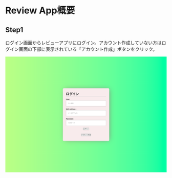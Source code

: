 # Review App概要
## Step1
ログイン画面からレビューアプリにログイン。アカウント作成していない方はログイン画面の下部に表示されている「アカウント作成」ボタンをクリック。

![picture 2](images/7b5d0ea67bfa27966c91d01a7fd447982f386b4566ad3c16761cc3fc0d8cd877.png)
